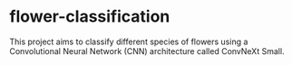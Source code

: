 # flower-classification
This project aims to classify different species of flowers using a Convolutional Neural Network (CNN) architecture called ConvNeXt Small.
